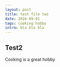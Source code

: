 ```yaml
---
layout: post
title: test file two
date: 2016-09-01
tags: cooking hobby
intro: bla bla bla
---
```


## Test2

Cooking is a great hobby
